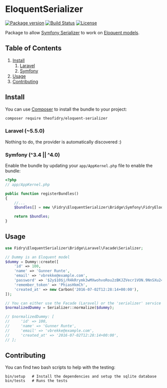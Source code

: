 # EloquentSerializer

[![Package version](http://img.shields.io/packagist/v/theofidry/eloquent-serializer.svg?style=flat-square)](https://packagist.org/packages/theofidry/eloquent-serializer)
[![Build Status](https://img.shields.io/travis/theofidry/EloquentSerializer.svg?branch=master&style=flat-square)](https://travis-ci.org/theofidry/EloquentSerializer?branch=master)
[![License](https://img.shields.io/badge/license-MIT-red.svg?style=flat-square)](LICENSE)

Package to allow [Symfony Serializer][1] to work on [Eloquent models][2].


## Table of Contents

1. [Install](#install)
    1. [Laravel](#laravel-550)
    1. [Symfony](#symfony-34--40)
1. [Usage](#usage)
1. [Contributing](#contributing)


## Install

You can use [Composer](https://getcomposer.org/) to install the bundle to your project:

```bash
composer require theofidry/eloquent-serializer
```


### Laravel (~5.5.0)

Nothing to do, the provider is automatically discovered :)


### Symfony (^3.4 || ^4.0)

Enable the bundle by updating your `app/AppKernel.php` file to enable the bundle:

```php
<?php
// app/AppKernel.php

public function registerBundles()
{
    //...
    $bundles[] = new \Fidry\EloquentSerializer\Bridge\Symfony\FidryEloquentSerializerBundle();

    return $bundles;
}
```


## Usage

```php
use Fidry\EloquentSerializer\Bridge\Laravel\Facade\Serializer;

// Dummy is an Eloquent model
$dummy = Dummy::create([
    'id' => 100,
    'name' => 'Gunner Runte',
    'email' => 'vbrekke@example.com',
    'password' => '$2y$10$j/R4kRrymk3wMXwohvoRou2zBKJZVecr1VON.9NnSXu24k6CP6tDe',
    'remember_token' => 'PhiasHkmCh',
    'created_at' => new Carbon('2016-07-02T12:28:14+00:00'),
]);

// You can either use the Facade (Laravel) or the 'serializer' service (Laravel & Symfony)
$normalizedDummy = Serializer::normalize($dummy);

// $normalizedDummy: [
//     'id' => 100,
//     'name' => 'Gunner Runte',
//     'email' => 'vbrekke@example.com',
//     'created_at' => '2016-07-02T12:28:14+00:00',
// ];
```


## Contributing

You can find two bash scripts to help with the testing:

```
bin/setup   # Install the dependencies and setup the sqlite database
bin/tests   # Runs the tests
```



[1]: http://symfony.com/doc/current/components/serializer.html
[2]: https://laravel.com/docs/5.4/eloquent#eloquent-model-conventions

